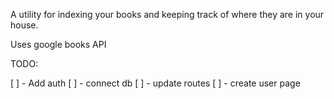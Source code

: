 A utility for indexing your books and keeping track of where they are in your house.

Uses google books API

TODO:

[ ] - Add auth
[ ] - connect db
[ ] - update routes
[ ] - create user page
